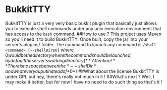 # BukkitTTY
BukkitTTY is just a very very basic bukkit plugin that basically just allows you to execute shell commands under any unix execution environment that has access to the ```bash``` command.
##How to use ?
This project uses Maven so you'll need it to build BukkitTTY. Once built, copy the jar into your server's plugins/ folder. The command to launch any command is ```/shell <command> [--shellDir$0]``` where $0 would be the directory where the command should be launched, by default the server's working directory (**Attention !** There is no space between the *--shelDir* and whatever you put instead of *$0*)
##What about the license
BukkitTTY is under GPL but hey, there's really not much in it !
##What's next ?
Well, I may make it better, but for now I have no need to do such thing so that's it !
